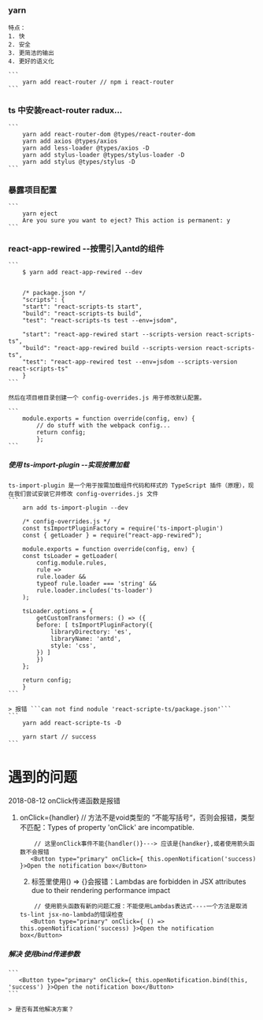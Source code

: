 ### yarn
    特点：
    1. 快
    2. 安全
    3. 更简洁的输出
    4. 更好的语义化

    ```
        yarn add react-router // npm i react-router
    ```

### ts 中安装react-router radux...
    ```
        yarn add react-router-dom @types/react-router-dom
        yarn add axios @types/axios
        yarn add less-loader @types/axios -D
        yarn add stylus-loader @types/stylus-loader -D
        yarn add stylus @types/stylus -D
    ```

### 暴露项目配置
    ```
        yarn eject
        Are you sure you want to eject? This action is permanent: y
    ```

### react-app-rewired --按需引入antd的组件
    ```
        $ yarn add react-app-rewired --dev


        /* package.json */
        "scripts": {
        "start": "react-scripts-ts start",
        "build": "react-scripts-ts build",
        "test": "react-scripts-ts test --env=jsdom",

        "start": "react-app-rewired start --scripts-version react-scripts-ts",
        "build": "react-app-rewired build --scripts-version react-scripts-ts",
        "test": "react-app-rewired test --env=jsdom --scripts-version react-scripts-ts"
        }
    ```

    然后在项目根目录创建一个 config-overrides.js 用于修改默认配置。

    ```
        module.exports = function override(config, env) {
            // do stuff with the webpack config...
            return config;
            };
    ```

##### 使用 ts-import-plugin --实现按需加载
    ts-import-plugin 是一个用于按需加载组件代码和样式的 TypeScript 插件（原理），现在我们尝试安装它并修改 config-overrides.js 文件
    ```
        arn add ts-import-plugin --dev

        /* config-overrides.js */
        const tsImportPluginFactory = require('ts-import-plugin')
        const { getLoader } = require("react-app-rewired");

        module.exports = function override(config, env) {
        const tsLoader = getLoader(
            config.module.rules,
            rule =>
            rule.loader &&
            typeof rule.loader === 'string' &&
            rule.loader.includes('ts-loader')
        );

        tsLoader.options = {
            getCustomTransformers: () => ({
            before: [ tsImportPluginFactory({
                libraryDirectory: 'es',
                libraryName: 'antd',
                style: 'css',
            }) ]
            })
        };

        return config;
        }
    ```

    > 报错 ```can not find nodule 'react-scripte-ts/package.json'```
    ```
        yarn add react-scripte-ts -D

        yarn start // success
    ```

# 遇到的问题
2018-08-12 onClick传递函数是报错
1. onClick={handler} // 方法不是void类型的 ”不能写括号“，否则会报错，类型不匹配：Types of property 'onClick' are incompatible.
    ```
        // 这里onClick事件不能{handler()}---> 应该是{handker},或者使用箭头函数不会报错
       <Button type="primary" onClick={ this.openNotification('success) }>Open the notification box</Button>
    ```
    2. 标签里使用() => {}会报错：Lambdas are forbidden in JSX attributes due to their rendering performance impact
    ```
        // 使用箭头函数有新的问题汇报：不能使用Lambdas表达式----一个方法是取消ts-lint jsx-no-lambda的错误检查
       <Button type="primary" onClick={ () => this.openNotification('success) }>Open the notification box</Button>
    ```
##### 解决 使用bind传递参数
    ```
       <Button type="primary" onClick={ this.openNotification.bind(this, 'success') }>Open the notification box</Button>
    ```

    > 是否有其他解决方案？